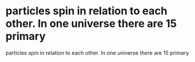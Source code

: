 # particles spin in relation to each other. In one universe there are 15 primary

particles spin in relation to each other. In one universe there are 15 primary
